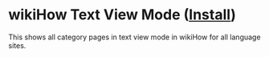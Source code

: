 # wikiHow Text View Mode ([Install](https://github.com/paKanhu/wikiHow-userscripts/raw/master/Text%20View%20Mode/wikiHow%20Text%20View%20Mode.user.js))

This shows all category pages in text view mode in wikiHow for all language
sites.
